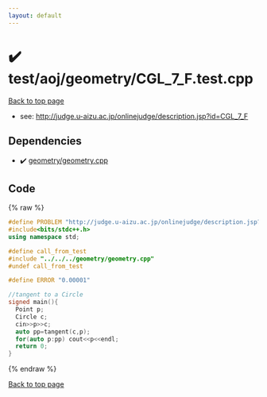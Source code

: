 ```yaml
---
layout: default
---
```


<!-- mathjax config similar to math.stackexchange -->
<script type="text/javascript" async
  src="https://cdnjs.cloudflare.com/ajax/libs/mathjax/2.7.5/MathJax.js?config=TeX-MML-AM_CHTML">
</script>
<script type="text/x-mathjax-config">
  MathJax.Hub.Config({
    TeX: { equationNumbers: { autoNumber: "AMS" }},
    tex2jax: {
      inlineMath: [ ['$','$'] ],
      processEscapes: true
    },
    "HTML-CSS": { matchFontHeight: false },
    displayAlign: "left",
    displayIndent: "2em"
  });
</script>

<script type="text/javascript" src="https://cdnjs.cloudflare.com/ajax/libs/jquery/3.4.1/jquery.min.js"></script>
<script src="https://cdn.jsdelivr.net/npm/jquery-balloon-js@1.1.2/jquery.balloon.min.js" integrity="sha256-ZEYs9VrgAeNuPvs15E39OsyOJaIkXEEt10fzxJ20+2I=" crossorigin="anonymous"></script>
<script type="text/javascript" src="../../../../assets/js/copy-button.js"></script>
<link rel="stylesheet" href="../../../../assets/css/copy-button.css" />


# :heavy_check_mark: test/aoj/geometry/CGL_7_F.test.cpp


<a href="../../../../index.html">Back to top page</a>

* see: <a href="http://judge.u-aizu.ac.jp/onlinejudge/description.jsp?id=CGL_7_F">http://judge.u-aizu.ac.jp/onlinejudge/description.jsp?id=CGL_7_F</a>


## Dependencies
* :heavy_check_mark: <a href="../../../../library/geometry/geometry.cpp.html">geometry/geometry.cpp</a>


## Code
{% raw %}
```cpp
#define PROBLEM "http://judge.u-aizu.ac.jp/onlinejudge/description.jsp?id=CGL_7_F"
#include<bits/stdc++.h>
using namespace std;

#define call_from_test
#include "../../../geometry/geometry.cpp"
#undef call_from_test

#define ERROR "0.00001"

//tangent to a Circle
signed main(){
  Point p;
  Circle c;
  cin>>p>>c;
  auto pp=tangent(c,p);
  for(auto p:pp) cout<<p<<endl;
  return 0;
}

```
{% endraw %}

<a href="../../../../index.html">Back to top page</a>

